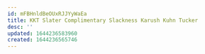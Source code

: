 ```yaml
---
id: mFBHnldBeOUxRJJYyWaEa
title: KKT Slater Complimentary Slackness Karush Kuhn Tucker
desc: ''
updated: 1644236583960
created: 1644236565746
---
```


